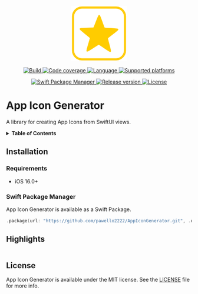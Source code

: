 <p align="center">
  <img src="./.resources/Assets/logo.png" alt="App Icon Generator logo" height=150>
</p>
<p align="center">
  <a href="https://github.com/pawello2222/AppIconGenerator/actions?query=branch%3Amain">
    <img src="https://img.shields.io/github/actions/workflow/status/pawello2222/AppIconGenerator/ci.yml?logo=github" alt="Build">
  </a>
  <a href="https://codecov.io/gh/pawello2222/AppIconGenerator">
    <img src="https://codecov.io/gh/pawello2222/AppIconGenerator/branch/main/graph/badge.svg?token=" alt="Code coverage">
  </a>
  <a href="https://github.com/pawello2222/AppIconGenerator">
    <img src="https://img.shields.io/badge/language-swift-orange.svg" alt="Language">
  </a>
  <a href="https://github.com/pawello2222/AppIconGenerator#installation">
    <img src="https://img.shields.io/badge/platform-iOS-lightgrey.svg" alt="Supported platforms">
  </a>
</p>
<p align="center">
  <a href="https://github.com/pawello2222/AppIconGenerator#installation">
    <img src="https://img.shields.io/badge/SPM-compatible-brightgreen.svg" alt="Swift Package Manager">
  </a>
  <a href="https://github.com/pawello2222/AppIconGenerator/releases">
    <img src="https://img.shields.io/github/v/release/pawello2222/AppIconGenerator" alt="Release version">
  </a>
  <a href="https://github.com/pawello2222/AppIconGenerator/blob/main/LICENSE.md">
    <img src="https://img.shields.io/github/license/pawello2222/AppIconGenerator" alt="License">
  </a>
</p>

# App Icon Generator

A library for creating App Icons from SwiftUI views.

<details>
  <summary>
    <b>Table of Contents</b>
  </summary>

  1. [Installation](#installation)
  2. [Highlights](#highlights)
  3. [License](#license)

</details>

## Installation <a name="installation"></a>

### Requirements
* iOS 16.0+

### Swift Package Manager

App Icon Generator is available as a Swift Package.

```swift
.package(url: "https://github.com/pawello2222/AppIconGenerator.git", .upToNextMajor(from: "1.0.0"))
```

## Highlights <a name="highlights"></a>

```swift

```

## License <a name="license"></a>

App Icon Generator is available under the MIT license. See the [LICENSE](./LICENSE.md) file for more info.

